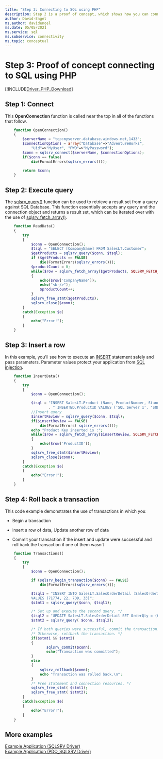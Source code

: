 ```yaml
---
title: "Step 3: Connecting to SQL using PHP"
description: Step 3 is a proof of concept, which shows how you can connect to SQL Server using PHP. The basic examples demonstrate selecting and inserting data.
author: David-Engel
ms.author: davidengel
ms.date: 05/05/2021
ms.service: sql
ms.subservice: connectivity
ms.topic: conceptual
---
```

# Step 3: Proof of concept connecting to SQL using PHP

[!INCLUDE[Driver_PHP_Download](../../includes/driver_php_download.md)]

## Step 1: Connect

This **OpenConnection** function is called near the top in all of the functions that follow.

```php
    function OpenConnection()
    {
        $serverName = "tcp:myserver.database.windows.net,1433";
        $connectionOptions = array("Database"=>"AdventureWorks",
            "Uid"=>"MyUser", "PWD"=>"MyPassword");
        $conn = sqlsrv_connect($serverName, $connectionOptions);
        if($conn == false)
            die(FormatErrors(sqlsrv_errors()));

        return $conn;
    }
```

## Step 2:  Execute query

The [sqlsrv_query()](https://php.net/manual/en/function.sqlsrv-query.php) function can be used to retrieve a result set from a query against SQL Database. This function essentially accepts any query and the connection object and returns a result set, which can be iterated over with the use of [sqlsrv_fetch_array()](https://php.net/manual/en/function.sqlsrv-fetch-array.php).

```php
    function ReadData()
    {
        try
        {
            $conn = OpenConnection();
            $tsql = "SELECT [CompanyName] FROM SalesLT.Customer";
            $getProducts = sqlsrv_query($conn, $tsql);
            if ($getProducts == FALSE)
                die(FormatErrors(sqlsrv_errors()));
            $productCount = 0;
            while($row = sqlsrv_fetch_array($getProducts, SQLSRV_FETCH_ASSOC))
            {
                echo($row['CompanyName']);
                echo("<br/>");
                $productCount++;
            }
            sqlsrv_free_stmt($getProducts);
            sqlsrv_close($conn);
        }
        catch(Exception $e)
        {
            echo("Error!");
        }
    }
```

## Step 3:  Insert a row

In this example, you'll see how to execute an [INSERT](../../t-sql/statements/insert-transact-sql.md) statement safely and pass parameters. Parameter values protect your application from [SQL injection](../../relational-databases/tables/primary-and-foreign-key-constraints.md).

```php
    function InsertData()
    {
        try
        {
            $conn = OpenConnection();

            $tsql = "INSERT SalesLT.Product (Name, ProductNumber, StandardCost, ListPrice, SellStartDate) OUTPUT"
                    . " INSERTED.ProductID VALUES ('SQL Server 1', 'SQL Server 2', 0, 0, getdate())";
            //Insert query
            $insertReview = sqlsrv_query($conn, $tsql);
            if($insertReview == FALSE)
                die(FormatErrors( sqlsrv_errors()));
            echo "Product Key inserted is :";
            while($row = sqlsrv_fetch_array($insertReview, SQLSRV_FETCH_ASSOC))
            {
                echo($row['ProductID']);
            }
            sqlsrv_free_stmt($insertReview);
            sqlsrv_close($conn);
        }
        catch(Exception $e)
        {
            echo("Error!");
        }
    }
```

## Step 4:  Roll back a transaction

This code example demonstrates the use of transactions in which you:

- Begin a transaction


- Insert a row of data, Update another row of data


- Commit your transaction if the insert and update were successful and roll back the transaction if one of them wasn't


```php
    function Transactions()
    {
        try
        {
            $conn = OpenConnection();

            if (sqlsrv_begin_transaction($conn) == FALSE)
                die(FormatErrors(sqlsrv_errors()));

            $tsql1 = "INSERT INTO SalesLT.SalesOrderDetail (SalesOrderID,OrderQty,ProductID,UnitPrice)
            VALUES (71774, 22, 709, 33)";
            $stmt1 = sqlsrv_query($conn, $tsql1);

            /* Set up and execute the second query. */
            $tsql2 = "UPDATE SalesLT.SalesOrderDetail SET OrderQty = (OrderQty + 1) WHERE ProductID = 709";
            $stmt2 = sqlsrv_query( $conn, $tsql2);

            /* If both queries were successful, commit the transaction. */
            /* Otherwise, rollback the transaction. */
            if($stmt1 && $stmt2)
            {
                   sqlsrv_commit($conn);
                   echo("Transaction was committed");
            }
            else
            {
                sqlsrv_rollback($conn);
                echo "Transaction was rolled back.\n";
            }
            /* Free statement and connection resources. */
            sqlsrv_free_stmt( $stmt1);
            sqlsrv_free_stmt( $stmt2);
        }
        catch(Exception $e)
        {
            echo("Error!");
        }
    }
```

## More examples

[Example Application (SQLSRV Driver)](example-application-sqlsrv-driver.md)  
[Example Application (PDO_SQLSRV Driver)](example-application-pdo-sqlsrv-driver.md)  
